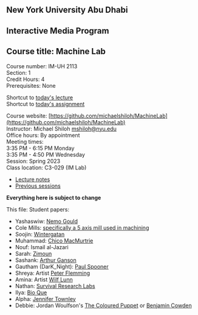 ## New York University Abu Dhabi    
## Interactive Media Program    
## Course title: Machine Lab  
Course number: IM-UH 2113  
Section: 1    
Credit Hours: 4         
Prerequisites: None       

Shortcut to [today's lecture](lectureNotes.md/#todays-lecture)  
Shortcut to [today's assignment](weeklySchedule.md#todays-assignment)  

Course website: [https://github.com/michaelshiloh/MachineLab](https://github.com/michaelshiloh/MachineLab)      
Instructor: Michael Shiloh mshiloh@nyu.edu    
Office hours: By appointment  
Meeting times:    
	3:35 PM - 6:15 PM Monday  
	3:35 PM - 4:50 PM Wednesday  
Session: Spring 2023  
Class location: C3-029 (IM Lab)  
- [Lecture notes](lectureNotes.md)
- [Previous sessions](previousSessions/previousSessions.md)

**Everything here is subject to change**

This file: Student papers:

- Yashaswiw: [Nemo Gould](https://nemogould.com/)
- Cole Mills: [specifically a 5 axis mill used in machining](https://www.haascnc.com/machines/multi-axis/5-axis-mills.html)
- Soojin: [Wintergatan](https://www.youtube.com/watch?v=IvUU8joBb1Q)
- Muhammad: [Chico MacMurtrie](http://amorphicrobotworks.org/)
- Nouf: Ismail al-Jazari
- Sarah: [Zimoun](https://www.zimoun.net/)
- Sashank: [Arthur Ganson](https://www.arthurganson.com/)
- Gautham (DarK_Night): [Paul Spooner]()
- Shreya: Artist [Peter Flemming](https://peterflemming.ca/works)
- Amina: Artist [Wilf Lunn](http://wilflunn.com/index.html)
- Nathan: [Survival Research Labs](srl.org)
- Ilya: [Bio Que](https://www.bloque.studio/dialogo)
- Alpha: [Jennifer Townley](https://youtu.be/csOqX_DfIQg)
- Debbie: Jordan Woulfson's [The Coloured Puppet](https://www.youtube.com/watch?v=w1PxJatd9LE) or [Benjamin Cowden](https://www.exploratorium.edu/tinkering/projects)


